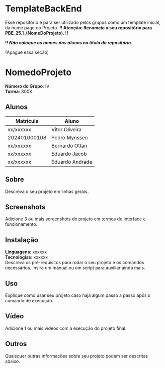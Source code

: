 # TemplateBackEnd
Esse repositório é para ser utilizado pelos grupos como um template inicial, da home page do Projeto.
**!! Atenção: Renomeie o seu repositório para PBE_25.1_(NomeDoProjeto). !!** 

**!! *Não coloque os nomes dos alunos no título do repositório*.**
 
 (Apague essa seção)

# NomedoProjeto

**Número do Grupo**: IV<br>
**Turma**: 800X<br>

## Alunos
|Matrícula | Aluno |
| -- | -- |
| xx/xxxxxx  |  Vitor Oliveira |
| 202401000108  |  Pedro Mynssen |
| xx/xxxxxx  |  Bernardo Ottan |
| xx/xxxxxx  |  Eduardo Jacob |
| xx/xxxxxx  |  Eduardo Andrade |

## Sobre 
Descreva o seu projeto em linhas gerais. 

## Screenshots
Adicione 3 ou mais screenshots do projeto em termos de interface e funcionamento.

## Instalação 
**Linguagens**: xxxxxx<br>
**Tecnologias**: xxxxxx<br>
Descreva os pré-requisitos para rodar o seu projeto e os comandos necessários.
Insira um manual ou um script para auxiliar ainda mais.

## Uso 
Explique como usar seu projeto caso haja algum passo a passo após o comando de execução.

## Vídeo
Adicione 1 ou mais vídeos com a execução do projeto final.

## Outros 
Quaisquer outras informações sobre seu projeto podem ser descritas abaixo.
